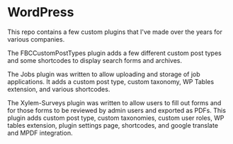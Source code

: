 # WordPress

This repo contains a few custom plugins that I've made over the years for various companies. 

The FBCCustomPostTypes plugin adds a few different custom post types and some shortcodes to display search forms and archives.

The Jobs plugin was written to allow uploading and storage of job applications. It adds a custom post type, custom taxonomy, WP Tables extension, and various shortcodes.

The Xylem-Surveys plugin was written to allow users to fill out forms and for those forms to be reviewed by admin users and exported as PDFs. This plugin adds custom post type, custom taxonomies, custom user roles, WP tables extension, plugin settings page, shortcodes, and google translate and MPDF integration.
